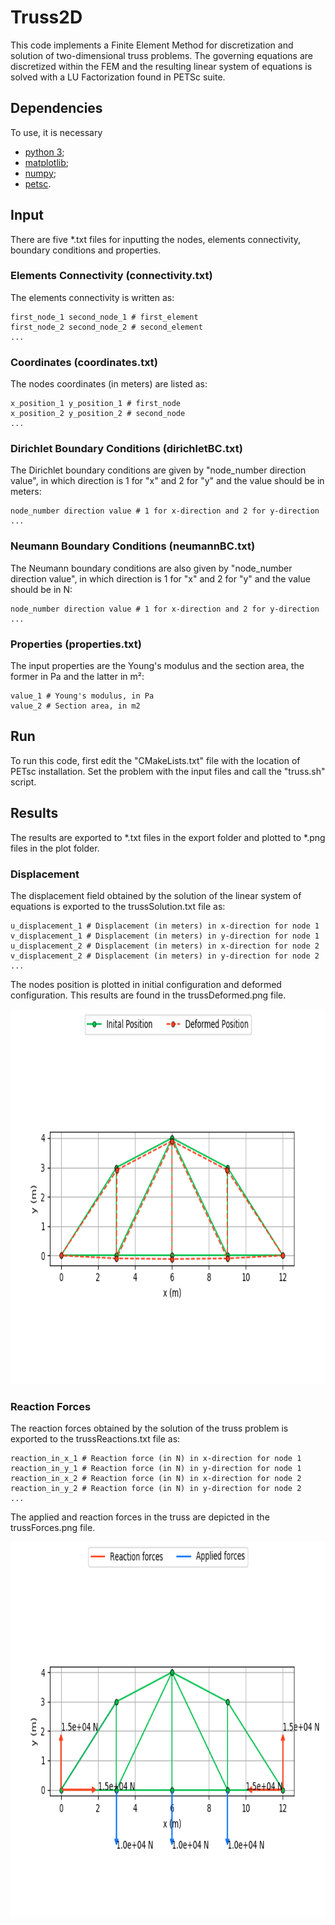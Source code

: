 # Truss2D

This code implements a Finite Element Method for discretization and solution of two-dimensional truss problems. The governing equations are discretized within the FEM and the resulting linear system of equations is solved with a LU Factorization found in PETSc suite.

## Dependencies

To use, it is necessary

- [python 3](https://www.python.org/downloads/);
- [matplotlib](https://pypi.org/project/matplotlib/);
- [numpy](https://pypi.org/project/numpy/);
- [petsc](https://www.mcs.anl.gov/petsc/index.html).

## Input

There are five \*.txt files for inputting the nodes, elements connectivity, boundary conditions and properties.

### Elements Connectivity (connectivity.txt)

The elements connectivity is written as:
```shell
first_node_1 second_node_1 # first_element
first_node_2 second_node_2 # second_element
...
```

### Coordinates (coordinates.txt)

The nodes coordinates (in meters) are listed as:
```shell
x_position_1 y_position_1 # first_node
x_position_2 y_position_2 # second_node
...
```

### Dirichlet Boundary Conditions (dirichletBC.txt)

The Dirichlet boundary conditions are given by "node_number direction value", in which direction is 1 for "x" and 2 for "y" and the value should be in meters:
```shell
node_number direction value # 1 for x-direction and 2 for y-direction
...
```

### Neumann Boundary Conditions (neumannBC.txt)

The Neumann boundary conditions are also given  by "node_number direction value", in which direction is 1 for "x" and 2 for "y" and the value should be in N:
```shell
node_number direction value # 1 for x-direction and 2 for y-direction
...
```

### Properties (properties.txt)

The input properties are the Young's modulus and the section area, the former in Pa and the latter in m²:
```shell
value_1 # Young's modulus, in Pa
value_2 # Section area, in m2
```

## Run

To run this code, first edit the "CMakeLists.txt" file with the location of PETsc installation. Set the problem with the input files and call the "truss.sh" script.

## Results

The results are exported to \*.txt files in the export folder and plotted to \*.png files in the plot folder.

### Displacement

The displacement field obtained by the solution of the linear system of equations is exported to the trussSolution.txt file as:
```shell
u_displacement_1 # Displacement (in meters) in x-direction for node 1
v_displacement_1 # Displacement (in meters) in y-direction for node 1
u_displacement_2 # Displacement (in meters) in x-direction for node 2
v_displacement_2 # Displacement (in meters) in y-direction for node 2
...
```

The nodes position is plotted in initial configuration and deformed configuration. This results are found in the trussDeformed.png file.

<p float="left">
	<img src="plot/trussDeformed.png" alt="deformed" height=600/>
</p>

### Reaction Forces

The reaction forces obtained by the solution of the truss problem is exported to the trussReactions.txt file as:
```shell
reaction_in_x_1 # Reaction force (in N) in x-direction for node 1
reaction_in_y_1 # Reaction force (in N) in y-direction for node 1
reaction_in_x_2 # Reaction force (in N) in x-direction for node 2
reaction_in_y_2 # Reaction force (in N) in y-direction for node 2
...
```

The applied and reaction forces in the truss are depicted in the trussForces.png file.

<p float="left">
	<img src="plot/trussForces.png" alt="forces" height=600/>
</p>
